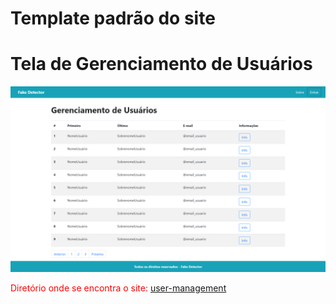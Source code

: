 # Template padrão do site

# Tela de Gerenciamento de Usuários

![Gerenciamento de Usuários](img/template-padrao-site.png)

<span style="color:red">Diretório onde se encontra o site: <a href="/src/pages/user-management">user-management</a></span>
